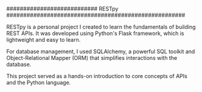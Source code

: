 ########################### RESTpy #####################################################


RESTpy is a personal project I created to learn the fundamentals of building REST APIs. It was developed using Python's Flask framework, which is lightweight and easy to learn. 

For database management, I used SQLAlchemy, a powerful SQL toolkit and Object-Relational Mapper (ORM) that simplifies interactions with the database.

This project served as a hands-on introduction to core concepts of APIs and the Python language.
